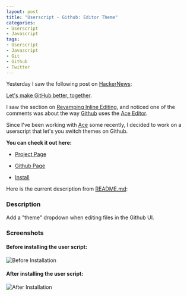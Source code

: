 ```yaml
--- 
layout: post
title: "Userscript - Github: Editor Theme"
categories:
- Userscript
- Javascript
tags: 
- Userscript
- Javascript
- Git
- Github
- Twitter
---
```

Yesterday I saw the following post on [HackerNews](http://news.ycombinator.com/):

[Let's make GitHub better, together](http://news.ycombinator.com/item?id=4886560).

I saw the section on [Revamping Inline Editing](http://letsmake.github.com/bettertogether/#ace),
and noticed one of the comments was about the way [Github](https://github.com/) uses the 
[Ace Editor](https://github.com/ajaxorg/ace).

Since I've been working with [Ace](https://github.com/ajaxorg/ace) some recently, I decided 
to work on a userscript that let's you switch themes on Github.

**You can check it out here:**

- [Project Page](http://skratchdot.com/projects/github-editor-theme.user.js/)

- [Github Page](https://github.com/skratchdot/github-editor-theme.user.js/)

- [Install](https://github.com/skratchdot/github-editor-theme.user.js/raw/master/github-editor-theme.user.js)


Here is the current description from [README.md](https://raw.github.com/skratchdot/github-editor-theme.user.js/master/README.md):

### Description ###

Add a "theme" dropdown when editing files in the Github UI.

### Screenshots ###

#### Before installing the user script: ####
  
![Before Installation](https://github.com/skratchdot/github-editor-theme.user.js/raw/master/images/before.png)
  
#### After installing the user script: ####
  
![After Installation](https://github.com/skratchdot/github-editor-theme.user.js/raw/master/images/after.png)

